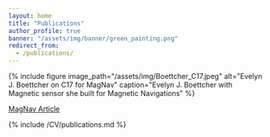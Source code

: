 ```yaml
---
layout: home
title: "Publications"
author_profile: true
banner: "/assets/img/banner/green_painting.png"
redirect_from:
  - /publications/
---
```


{% include figure image_path="/assets/img/Boettcher_C17.jpeg" alt="Evelyn J. Boettcher on C17 for MagNav" caption="Evelyn J. Boettcher with Magnetic sensor she built for Magnetic Navigations" %}

[MagNav Article](https://www.445aw.afrc.af.mil/News/Article-Display/Article/2738695/c-17-good-platform-for-magnav-development/)


{% include /CV/publications.md %}